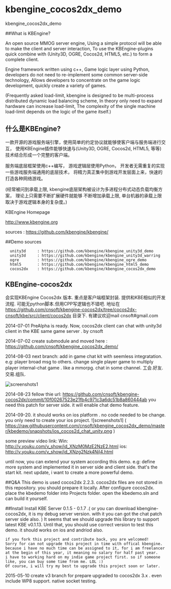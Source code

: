 kbengine_cocos2dx_demo
======================

kbengine_cocos2dx_demo



##What is KBEngine?

An open source MMOG server engine, Using a simple protocol will be able to make the client and server interaction,
To use the KBEngine-plugins quick combine with (Unity3D, OGRE, Cocos2d, HTML5, etc.) to form a complete client.

Engine framework written using c++, Game logic layer using Python, 
developers do not need to re-implement some common server-side technology,
Allows developers to concentrate on the game logic development, quickly create a variety of games.

(Frequently asked load-limit, kbengine is designed to be multi-process distributed dynamic load balancing scheme, 
In theory only need to expand hardware can increase load-limit, The complexity of the single machine 
load-limit depends on the logic of the game itself.)

## 什么是KBEngine?
一款开源的游戏服务端引擎，使用简单的约定协议就能够使客户端与服务端进行交互，
使用KBEngine插件能够快速与(Unity3D, OGRE, Cocos2d, HTML5, 等等)技术结合形成一个完整的客户端。

服务端底层框架使用c++编写， 游戏逻辑层使用Python， 开发者无需重复的实现一些游戏服务端通用的底层技术，
将精力真正集中到游戏开发层面上来，快速的打造各种网络游戏。

(经常被问到承载上限, kbengine底层架构被设计为多进程分布式动态负载均衡方案， 理论上只需要不断扩展硬件就能够
不断增加承载上限, 单台机器的承载上限取决于游戏逻辑本身的复杂度。)


KBEngine Homepage

http://www.kbengine.org

sources     : https://github.com/kbengine/kbengine/

##Demo sources

      unity3d     : https://github.com/kbengine/kbengine_unity3d_demo
      unity3d     : https://github.com/kbengine/kbengine_unity3d_warring
      ogre        : https://github.com/kbengine/kbengine_ogre_demo
      html5       : https://github.com/kbengine/kbengine_html5_demo
      cocos2dx    : https://github.com/kbengine/kbengine_cocos2dx_demo
      	

## KBEngine-cocos2dx 

   会实现KBEngine Cocos2dx 版本. 重点是客户端框架封装. 提供和KBE相似的开发流程. 可能无python脚本.但用CPP写逻辑也不错吧.
   地址在  https://github.com/cnsoft/kbengine-cocos2dx/tree/cocos2dx-cnsoft/kbe/src/client/cocos2dx 目录下.
   有建议欢迎mail cnsoft#gmail.com 

   2014-07-01 PreAlpha is ready. Now, cocos2dx client can chat with unity3d client in the KBE same game server . by cnsoft
   
   2014-07-02 create submodule and moved here :  https://github.com/cnsoft/kbengine_cocos2dx_demo/ 
   
   2014-08-03 next branch: add in game chat kit with seemless integratation. e.g: player broad msg to others. change single player game to multiply player internal-chat game . like a mmorpg. chat in some channel. 工会.好友.交易.组队.
   
 ![screenshots1](https://raw.githubusercontent.com/cnsoft/kbengine-cocos2dx/cocos2dx-cnsoft/kbe/src/client/cocos2dx/snapshots/u_cocos2d_chat.PNG)
 
   2014-08-23 fellow thie url: https://github.com/cnsoft/kbengine-cocos2dx/commit/10f00267523e21fb4c971c3a6dc51b8a860444ab you need this patch for server side. it will enable chat demo feature.  
   
   2014-09-20. it should works on ios platform . no code needed to be change. you only need to create your ios project. 
![screenshots1] ( https://raw.githubusercontent.com/cnsoft/kbengine_cocos2dx_demo/master/kbedemo/snapshots/ios_cocos2d_chat_unity.png )  

   some preview video link: 
        Win: http://v.youku.com/v_show/id_XNzM0MzE2NzE2.html 
		ios: http://v.youku.com/v_show/id_XNzg2Nzk4NjI4.html

   until now, you can extend your system according this demo. e.g: define more system and implemented it in server side and client side. that's the start kit. next update, i want to create a more powerful demo.  
   
   
##Q&A
	This demo is used cocos2dx 2.2.3. cocos2dx files are not stored in this repository. you should prepare it locally. 
	After configure cocos2dx. place the kbedemo folder into Projects folder. open the kbedemo.sln and  can build it yourself.
	
##Install
	Install KBE Server 0.1.5 - 0.1.7 .( or you can download kbengine-cocos2dx, it is my debug server version. with it you can got the chat patch server side also. ) 
		It seems that we should upgrade this library to support latest KBE v0.1.13. 
	Until that, you should use correct version to test this demo. it should works on ios and andriod also.  

	if you fork this project and contribute back, you are welcomed! 
	Sorry for can not upgrade this project in time with offical kbengine. because i have no much time can be assigned to it, for i am freelancer at the begin of this year, it meaning no salary for half past year.
	i have to working hard on my indie game project first. so if someone like, you can buy some time from me. LOL :) 
	Of course, i will try my best to upgrade this project soon or later. 

  
  2015-05-10
        create v3 branch for prepare upgraded to cocos2dx 3.x . even include WP8 support. native socket testing.
